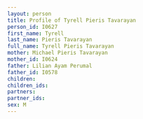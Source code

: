 ```yaml
---
layout: person
title: Profile of Tyrell Pieris Tavarayan
person_id: I0627
first_name: Tyrell
last_name: Pieris Tavarayan
full_name: Tyrell Pieris Tavarayan
mother: Michael Pieris Tavarayan
mother_id: I0624
father: Lilian Ayam Perumal
father_id: I0578
children:
children_ids:
partners:
partner_ids:
sex: M
---
```


